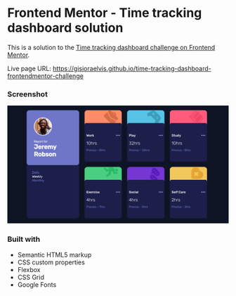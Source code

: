 # Frontend Mentor - Time tracking dashboard solution

This is a solution to the [Time tracking dashboard challenge on Frontend Mentor](https://www.frontendmentor.io/challenges/time-tracking-dashboard-UIQ7167Jw).

Live page URL: https://gisioraelvis.github.io/time-tracking-dashboard-frontendmentor-challenge
### Screenshot
![](./screenshot.png)

### Built with

- Semantic HTML5 markup
- CSS custom properties
- Flexbox
- CSS Grid
- Google Fonts
